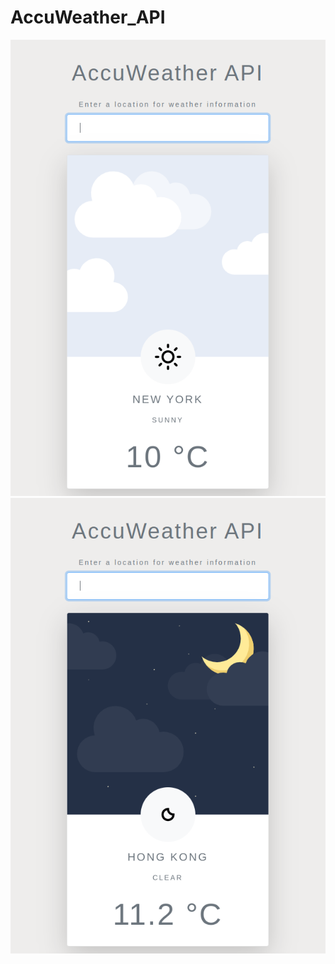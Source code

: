 # AccuWeather_API

<img src="https://github.com/AliAbukahil/AccuWeather_API/blob/main/img/Screenshot_from_day.png" alt="day">

<img src="https://github.com/AliAbukahil/AccuWeather_API/blob/main/img/Screenshot_from_night.png" alt="night">
